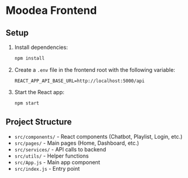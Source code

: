 # Moodea Frontend

## Setup

1. Install dependencies:
   ```bash
   npm install
   ```
2. Create a `.env` file in the frontend root with the following variable:
   ```env
   REACT_APP_API_BASE_URL=http://localhost:5000/api
   ```
3. Start the React app:
   ```bash
   npm start
   ```

## Project Structure
- `src/components/` - React components (Chatbot, Playlist, Login, etc.)
- `src/pages/` - Main pages (Home, Dashboard, etc.)
- `src/services/` - API calls to backend
- `src/utils/` - Helper functions
- `src/App.js` - Main app component
- `src/index.js` - Entry point 